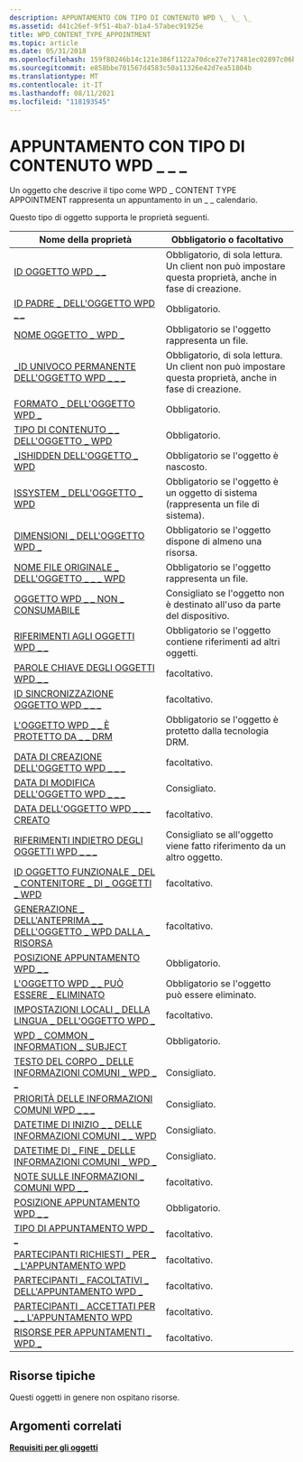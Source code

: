 ```yaml
---
description: APPUNTAMENTO CON TIPO DI CONTENUTO WPD \_ \_ \_
ms.assetid: d41c26ef-9f51-4ba7-b1a4-57abec91925e
title: WPD_CONTENT_TYPE_APPOINTMENT
ms.topic: article
ms.date: 05/31/2018
ms.openlocfilehash: 159f80246b14c121e386f1122a70dce27e717481ec02897c06b9061821a8c0fe
ms.sourcegitcommit: e858bbe701567d4583c50a11326e42d7ea51804b
ms.translationtype: MT
ms.contentlocale: it-IT
ms.lasthandoff: 08/11/2021
ms.locfileid: "118193545"
---
```

# <a name="wpd_content_type_appointment"></a>APPUNTAMENTO CON TIPO DI CONTENUTO WPD \_ \_ \_

Un oggetto che descrive il tipo come WPD \_ CONTENT TYPE APPOINTMENT rappresenta un appuntamento in un \_ \_ calendario.

Questo tipo di oggetto supporta le proprietà seguenti.



| Nome della proprietà                                                                                                         | Obbligatorio o facoltativo                                                           |
|-----------------------------------------------------------------------------------------------------------------------|--------------------------------------------------------------------------------|
| [ID OGGETTO WPD \_ \_](object-properties.md)                                                                | Obbligatorio, di sola lettura. Un client non può impostare questa proprietà, anche in fase di creazione. |
| [ID PADRE \_ DELL'OGGETTO WPD \_ \_](object-properties.md)                                                 | Obbligatorio.                                                                      |
| [NOME OGGETTO \_ WPD \_](object-properties.md)                                                            | Obbligatorio se l'oggetto rappresenta un file.                                      |
| [\_ID UNIVOCO PERMANENTE DELL'OGGETTO WPD \_ \_ \_](object-properties.md)                          | Obbligatorio, di sola lettura. Un client non può impostare questa proprietà, anche in fase di creazione. |
| [FORMATO \_ DELL'OGGETTO WPD \_](object-properties.md)                                                        | Obbligatorio.                                                                      |
| [TIPO DI CONTENUTO \_ \_ DELL'OGGETTO \_ WPD](object-properties.md)                                           | Obbligatorio.                                                                      |
| [\_ISHIDDEN DELL'OGGETTO \_ WPD](object-properties.md)                                                    | Obbligatorio se l'oggetto è nascosto.                                              |
| [ISSYSTEM \_ DELL'OGGETTO \_ WPD](object-properties.md)                                                    | Obbligatorio se l'oggetto è un oggetto di sistema (rappresenta un file di sistema).          |
| [DIMENSIONI \_ DELL'OGGETTO WPD \_](object-properties.md)                                                            | Obbligatorio se l'oggetto dispone di almeno una risorsa.                              |
| [NOME FILE ORIGINALE \_ DELL'OGGETTO \_ \_ \_ WPD](object-properties.md)                              | Obbligatorio se l'oggetto rappresenta un file.                                      |
| [OGGETTO WPD \_ \_ NON \_ CONSUMABILE](object-properties.md)                                       | Consigliato se l'oggetto non è destinato all'uso da parte del dispositivo.          |
| [RIFERIMENTI AGLI OGGETTI WPD \_ \_](object-properties.md)                                                | Obbligatorio se l'oggetto contiene riferimenti ad altri oggetti.                        |
| [PAROLE CHIAVE DEGLI OGGETTI WPD \_ \_](object-properties.md)                                                    | facoltativo.                                                                      |
| [ID SINCRONIZZAZIONE OGGETTO WPD \_ \_ \_](object-properties.md)                                                     | facoltativo.                                                                      |
| [L'OGGETTO WPD \_ \_ È PROTETTO DA \_ \_ DRM](object-properties.md)                                  | Obbligatorio se l'oggetto è protetto dalla tecnologia DRM.                         |
| [DATA DI CREAZIONE DELL'OGGETTO WPD \_ \_ \_](object-properties.md)                                           | facoltativo.                                                                      |
| [DATA DI MODIFICA DELL'OGGETTO WPD \_ \_ \_](object-properties.md)                                         | Consigliato.                                                                   |
| [DATA DELL'OGGETTO WPD \_ \_ \_ CREATO](object-properties.md)                                         | facoltativo.                                                                      |
| [RIFERIMENTI INDIETRO DEGLI OGGETTI WPD \_ \_ \_](object-properties.md)                                                                | Consigliato se all'oggetto viene fatto riferimento da un altro oggetto.                     |
| [ID OGGETTO FUNZIONALE \_ DEL \_ CONTENITORE \_ DI \_ OGGETTI \_ WPD](object-properties.md)     | facoltativo.                                                                      |
| [GENERAZIONE \_ DELL'ANTEPRIMA \_ \_ DELL'OGGETTO \_ WPD DALLA \_ RISORSA](object-properties.md) | facoltativo.                                                                      |
| [POSIZIONE APPUNTAMENTO WPD \_ \_](appointment-properties.md)                                     | Obbligatorio.                                                                      |
| [L'OGGETTO WPD \_ \_ PUÒ ESSERE \_ ELIMINATO](object-properties.md)                                                                     | Obbligatorio se l'oggetto può essere eliminato.                                         |
| [IMPOSTAZIONI LOCALI \_ DELLA LINGUA \_ DELL'OGGETTO WPD \_](object-properties.md)                                                                | facoltativo.                                                                      |
| [WPD \_ COMMON \_ INFORMATION \_ SUBJECT](object-properties.md)                                                            | Obbligatorio.                                                                      |
| [TESTO DEL CORPO \_ DELLE INFORMAZIONI COMUNI \_ WPD \_ \_](object-properties.md)                                                         | Consigliato.                                                                   |
| [PRIORITÀ DELLE INFORMAZIONI COMUNI WPD \_ \_ \_](object-properties.md)                                                           | Consigliato.                                                                   |
| [DATETIME DI INIZIO \_ \_ DELLE INFORMAZIONI COMUNI \_ \_ WPD](object-properties.md)                                                    | Consigliato.                                                                   |
| [DATETIME DI \_ FINE \_ DELLE INFORMAZIONI COMUNI \_ WPD \_](object-properties.md)                                                      | Consigliato.                                                                   |
| [NOTE SULLE INFORMAZIONI \_ COMUNI WPD \_ \_](object-properties.md)                                                              | facoltativo.                                                                      |
| [POSIZIONE APPUNTAMENTO WPD \_ \_](object-properties.md)                                                                   | Obbligatorio.                                                                      |
| [TIPO DI APPUNTAMENTO WPD \_ \_](appointment-properties.md)                                             | facoltativo.                                                                      |
| [PARTECIPANTI RICHIESTI \_ PER \_ \_ L'APPUNTAMENTO WPD](appointment-properties.md)                | facoltativo.                                                                      |
| [PARTECIPANTI \_ FACOLTATIVI \_ DELL'APPUNTAMENTO WPD \_](appointment-properties.md)                | facoltativo.                                                                      |
| [PARTECIPANTI \_ ACCETTATI PER \_ \_ L'APPUNTAMENTO WPD](appointment-properties.md)                | facoltativo.                                                                      |
| [RISORSE PER APPUNTAMENTI \_ WPD \_](appointment-properties.md)                                   | facoltativo.                                                                      |



 

## <a name="typical-resources"></a>Risorse tipiche

Questi oggetti in genere non ospitano risorse.

## <a name="related-topics"></a>Argomenti correlati

<dl> <dt>

[**Requisiti per gli oggetti**](requirements-for-objects.md)
</dt> </dl>

 

 



